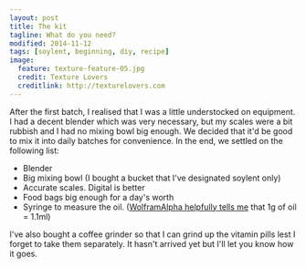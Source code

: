 ```yaml
---
layout: post
title: The kit
tagline: What do you need?
modified: 2014-11-12
tags: [soylent, beginning, diy, recipe]
image:
  feature: texture-feature-05.jpg
  credit: Texture Lovers
  creditlink: http://texturelovers.com
---
```


After the first batch, I realised that I was a little understocked on equipment. I had a decent blender which was very necessary, but my scales were a bit rubbish and I had no mixing bowl big enough. We decided that it'd be good to mix it into daily batches for convenience. In the end, we settled on the following list:

* Blender
* Big mixing bowl (I bought a bucket that I've designated soylent only)
* Accurate scales. Digital is better
* Food bags big enough for a day's worth
* Syringe to measure the oil. ([WolframAlpha helpfully tells me](http://www.wolframalpha.com/input/?i=volume+of+1g+canola+oil) that 1g of oil = 1.1ml)

I've also bought a coffee grinder so that I can grind up the vitamin pills lest I forget to take them separately. It hasn't arrived yet but I'll let you know how it goes. 